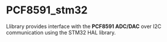 # PCF8591_stm32
Llibrary provides interface with the **PCF8591 ADC/DAC** over I2C communication using the STM32 HAL library.

